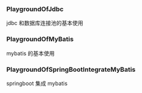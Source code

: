 ### PlaygroundOfJdbc
jdbc 和数据库连接池的基本使用

### PlaygroundOfMyBatis
mybatis 的基本使用

### PlaygroundOfSpringBootIntegrateMyBatis
springboot 集成 mybatis